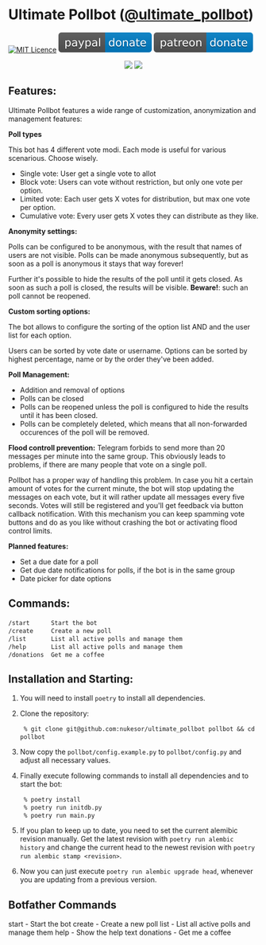 # Ultimate Pollbot ([@ultimate_pollbot](https://t.me/ultimate_pollbot))

[![MIT Licence](https://img.shields.io/badge/license-MIT-success.svg)](https://github.com/Nukesor/pollbot/blob/master/LICENSE.md)
[![Paypal](https://github.com/Nukesor/images/blob/master/paypal-donate-blue.svg)](https://www.paypal.me/arnebeer/)
[![Patreon](https://github.com/Nukesor/images/blob/master/patreon-donate-blue.svg)](https://www.patreon.com/nukesor)


<p align="center">
    <img src="https://raw.githubusercontent.com/Nukesor/images/master/sticker_finder1.png">
    <img src="https://raw.githubusercontent.com/Nukesor/images/master/sticker_finder2.png">
</p>

## Features:
Ultimate Pollbot features a wide range of customization, anonymization and management features:

**Poll types**

This bot has 4 different vote modi. Each mode is useful for various scenarious. Choose wisely.

- Single vote: User get a single vote to allot
- Block vote: Users can vote without restriction, but only one vote per option.
- Limited vote: Each user gets X votes for distribution, but max one vote per option.
- Cumulative vote: Every user gets X votes they can distribute as they like.

**Anonymity settings:**

Polls can be configured to be anonymous, with the result that names of users are not visible.
Polls can be made anonymous subsequently, but as soon as a poll is anonymous it stays that way forever!

Further it's possible to hide the results of the poll until it gets closed.
As soon as such a poll is closed, the results will be visible. **Beware!**: such an poll cannot be reopened.

**Custom sorting options:**

The bot allows to configure the sorting of the option list AND and the user list for each option.

Users can be sorted by vote date or username. Options can be sorted by highest percentage, name or by the order they've been added.


**Poll Management:**
- Addition and removal of options
- Polls can be closed
- Polls can be reopened unless the poll is configured to hide the results until it has been closed.
- Polls can be completely deleted, which means that all non-forwarded occurences of the poll will be removed.


**Flood controll prevention:**
Telegram forbids to send more than 20 messages per minute into the same group. This obviously leads to problems, if there are many people that vote on a single poll.

Pollbot has a proper way of handling this problem.
In case you hit a certain amount of votes for the current minute, the bot will stop updating the messages on each vote, but it will rather update all messages every five seconds.
Votes will still be registered and you'll get feedback via button callback notification.
With this mechanism you can keep spamming vote buttons and do as you like without crashing the bot or activating flood control limits.


**Planned features:**

- Set a due date for a poll
- Get due date notifications for polls, if the bot is in the same group
- Date picker for date options


## Commands:

    /start      Start the bot
    /create     Create a new poll
    /list       List all active polls and manage them
    /help       List all active polls and manage them
    /donations  Get me a coffee


## Installation and Starting:

1. You will need to install `poetry` to install all dependencies.
2. Clone the repository:

        % git clone git@github.com:nukesor/ultimate_pollbot pollbot && cd pollbot

3. Now copy the `pollbot/config.example.py` to `pollbot/config.py` and adjust all necessary values.
4. Finally execute following commands to install all dependencies and to start the bot:

        % poetry install
        % poetry run initdb.py
        % poetry run main.py

5. If you plan to keep up to date, you need to set the current alemibic revision manually.
Get the latest revision with `poetry run alembic history` and change the current head to the newest revision with `poetry run alembic stamp <revision>`.
6. Now you can just execute `poetry run alembic upgrade head`, whenever you are updating from a previous version.



## Botfather Commands

start - Start the bot
create - Create a new poll
list - List all active polls and manage them
help - Show the help text
donations - Get me a coffee
